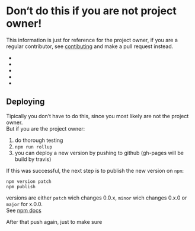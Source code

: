 # Don‘t do this if you are not project owner!

This information is just for reference for the project owner,
if you are a regular contributor, see [contibuting](CONTRIBUTING.md) and make a pull request instead.

-
-
-
-
-

## Deploying

Tipically you don’t have to do this, since you most likely are not the project owner.  
But if you are the project owner:

1. do thorough testing
2. `npm run rollup`
3. you can deploy a new version by pushing to github (gh-pages will be build by travis)

If this was successful, the next step is to publish the new version on `npm`:

```
npm version patch
npm publish
```

versions are either `patch` wich changes 0.0.x, `minor` wich changes 0.x.0 or `major` for x.0.0.  
See [npm docs](https://docs.npmjs.com/getting-started/publishing-npm-packages)  

After that push again, just to make sure
